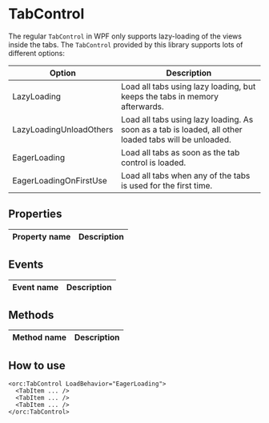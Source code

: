 TabControl
==========

The regular `TabControl` in WPF only supports lazy-loading of the views inside the tabs. The `TabControl` provided
by this library supports lots of different options:

Option|Description
-|-
LazyLoading|Load all tabs using lazy loading, but keeps the tabs in memory afterwards.
LazyLoadingUnloadOthers|Load all tabs using lazy loading. As soon as a tab is loaded, all other loaded tabs will be unloaded.
EagerLoading|Load all tabs as soon as the tab control is loaded.
EagerLoadingOnFirstUse|Load all tabs when any of the tabs is used for the first time.

## Properties

Property name|Description
-|-


## Events

Event name|Description
-|-


## Methods

Method name|Description
-|-


## How to use

```
<orc:TabControl LoadBehavior="EagerLoading">
  <TabItem ... />
  <TabItem ... />
  <TabItem ... />
</orc:TabControl>
```